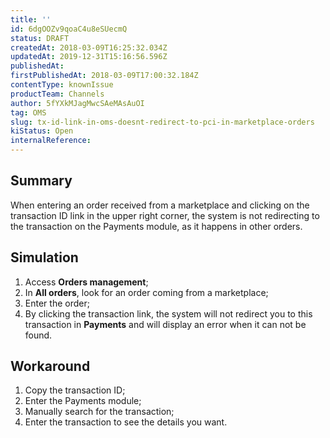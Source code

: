 ```yaml
---
title: ''
id: 6dgOOZv9qoaC4u8eSUecmQ
status: DRAFT
createdAt: 2018-03-09T16:25:32.034Z
updatedAt: 2019-12-31T15:16:56.596Z
publishedAt: 
firstPublishedAt: 2018-03-09T17:00:32.184Z
contentType: knownIssue
productTeam: Channels
author: 5fYXkMJagMwcSAeMAsAuOI
tag: OMS
slug: tx-id-link-in-oms-doesnt-redirect-to-pci-in-marketplace-orders
kiStatus: Open
internalReference: 
---
```


## Summary

When entering an order received from a marketplace and clicking on the transaction ID link in the upper right corner, the system is not redirecting to the transaction on the Payments module, as it happens in other orders.

## Simulation

1. Access __Orders management__;
2. In __All orders__, look for an order coming from a marketplace;
3. Enter the order;
4. By clicking the transaction link, the system will not redirect you to this transaction in __Payments__ and will display an error when it can not be found.

## Workaround

1. Copy the transaction ID;
2. Enter the Payments module;
3. Manually search for the transaction;
4. Enter the transaction to see the details you want.

